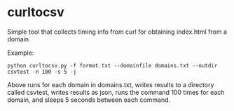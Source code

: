 # curltocsv
Simple tool that collects timing info from curl for obtaining index.html from a domain

Example:

    python curltocsv.py -f format.txt --domainfile domains.txt --outdir csvtest -n 100 -s 5 -j

Above runs for each domain in domains.txt, writes results to a directory called csvtest, writes results as json, runs the command 100 times for each domain, and sleeps 5 seconds between each command.

